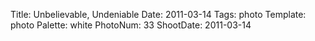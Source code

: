 Title: Unbelievable, Undeniable
Date: 2011-03-14
Tags: photo
Template: photo
Palette: white
PhotoNum: 33
ShootDate: 2011-03-14
